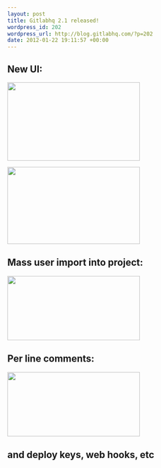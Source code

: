 ```yaml
--- 
layout: post
title: Gitlabhq 2.1 released!
wordpress_id: 202
wordpress_url: http://blog.gitlabhq.com/?p=202
date: 2012-01-22 19:11:57 +00:00
---
```

<h2>New UI:</h2>
<a href="http://blog.gitlabhq.com/wp-content/uploads/2012/01/code_browse.png"><img src="http://blog.gitlabhq.com/wp-content/uploads/2012/01/code_browse-300x177.png" alt="" title="code_browse" width="300" height="177" class="alignleft size-medium wp-image-203" /></a>


<a href="http://blog.gitlabhq.com/wp-content/uploads/2012/01/repo1.png"><img src="http://blog.gitlabhq.com/wp-content/uploads/2012/01/repo1-300x174.png" alt="" title="repo" width="300" height="174" class="alignleft size-medium wp-image-205" /></a>

<h2>Mass user import into project:</h2>
<a href="http://blog.gitlabhq.com/wp-content/uploads/2012/01/bulk_team_add.png"><img src="http://blog.gitlabhq.com/wp-content/uploads/2012/01/bulk_team_add-300x145.png" alt="" title="bulk_team_add" width="300" height="145" class="alignleft size-medium wp-image-206" /></a>

<h2>Per line comments:</h2>
<a href="http://blog.gitlabhq.com/wp-content/uploads/2012/01/1328709.png"><img src="http://blog.gitlabhq.com/wp-content/uploads/2012/01/1328709-300x145.png" alt="" title="1328709" width="300" height="145" class="alignleft size-medium wp-image-207" /></a>


<h2>and deploy keys, web hooks, etc</h2>
